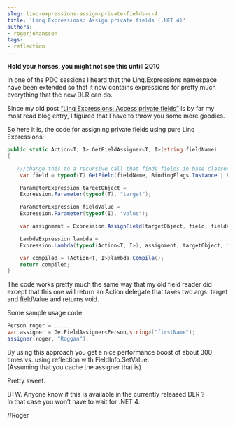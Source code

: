 ```yaml
---
slug: linq-expressions-assign-private-fields-c-4
title: 'Linq Expressions: Assign private fields (.NET 4)'
authors:
- rogerjohansson
tags:
- reflection
---
```

**Hold your horses, you might not see this untill 2010**

<!-- truncate -->

In one of the PDC sessions I heard that the Linq.Expressions namespace have been extended so that it now contains expressions for pretty much everything that the new DLR can do.

Since my old post [“Linq Expressions: Access private fields”](http://rogeralsing.com/2008/02/26/linq-expressions-access-private-fields/) is by far my most read blog entry, I figured that I have to throw you some more goodies.

So here it is, the code for assigning private fields using pure Linq Expressions:

```csharp
public static Action<T, I> GetFieldAssigner<T, I>(string fieldName)
{

   ///change this to a recursive call that finds fields in base classes to..)
    var field = typeof(T).GetField(fieldName, BindingFlags.Instance | BindingFlags.Public | BindingFlags.NonPublic); 

    ParameterExpression targetObject =
    Expression.Parameter(typeof(T), "target");

    ParameterExpression fieldValue =
    Expression.Parameter(typeof(I), "value");

    var assignment = Expression.AssignField(targetObject, field, fieldValue);

    LambdaExpression lambda =
    Expression.Lambda(typeof(Action<T, I>), assignment, targetObject, fieldValue);

    var compiled = (Action<T, I>)lambda.Compile();
    return compiled;
}
```

The code works pretty much the same way that my old field reader did except that this one will return an Action delegate that takes two args: target and fieldValue and returns void.

Some sample usage code:

```csharp
Person roger = .....
var assigner = GetFieldAssigner<Person,string>("firstName");
assigner(roger, "Roggan");
```

By using this approach you get a nice performance boost of about 300 times vs. using reflection with FieldInfo.SetValue.  
(Assuming that you cache the assigner that is)

Pretty sweet.

BTW. Anyone know if this is available in the currently released DLR ?  
In that case you won’t have to wait for .NET 4.

//Roger
